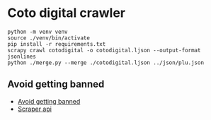 # Coto digital crawler

```
python -m venv venv
source ./venv/bin/activate
pip install -r requirements.txt
scrapy crawl cotodigital -o cotodigital.ljson --output-format jsonlines
python ./merge.py --merge ./cotodigital.ljson ../json/plu.json
```

## Avoid getting banned

- [Avoid getting banned](https://docs.scrapy.org/en/latest/topics/practices.html#avoiding-getting-banned)
- [Scraper api](https://www.scraperapi.com/)
